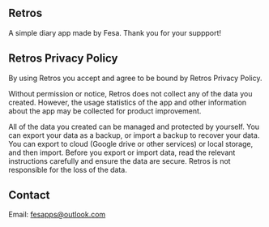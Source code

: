 ## Retros
A simple diary app made by Fesa. Thank you for your suppport!

## Retros Privacy Policy
By using Retros you accept and agree to be bound by Retros Privacy Policy.

Without permission or notice, Retros does not collect any of the data you created. However, the usage statistics of the app and other information about the app may be collected for product improvement.

All of the data you created can be managed and protected by yourself. You can export your data as a backup, or import a backup to recover your data. You can export to cloud (Google drive or other services) or local storage, and then import. Before you export or import data, read the relevant instructions carefully and ensure the data are secure. Retros is not responsible for the loss of the data.

## Contact
Email: fesapps@outlook.com

